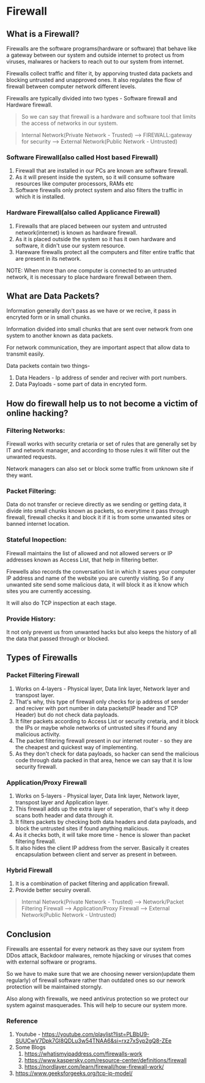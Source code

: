 # Firewall

## What is a Firewall?

Firewalls are the software programs(hardware or software) that behave like a gateway between our system and outside internet to protect us from viruses, malwares or hackers to reach out to our system from internet.

Firewalls collect traffic and filter it, by apporving trusted data packets and blocking untrusted and unapproved ones. It also regulates the flow of firewall between computer network different levels.

Firewalls are typically divided into two types - Software firewall and Hardware firewall. 

> So we can say that firewall is a hardware and software tool that limits the access of networks in our system.

> Internal Network(Private Network - Trusted) --> FIREWALL:gateway for security --> External Network(Public Network - Untrusted)

### Software Firewall(also called Host based Firewall)

1. Firewall that are installed in our PCs are known are software firewall.
2. As it will present inside the system, so it will consume software resources like computer processors, RAMs etc
3. Software firewalls only protect system and also filters the traffic in which it is installed.

### Hardware Firewall(also called Applicance Firewall)

1. Firewalls that are placed between our system and untrusted network(internet) is known as hardware firewall.
2. As it is placed outside the system so it has it own hardware and software, it didn't use our system resource.
3. Hareware firewalls protect all the computers and filter entire traffic that are present in its network.

NOTE: When more than one computer is connected to an untrusted network, it is necessary to place hardware firewall between them.

## What are Data Packets?
Information generally don't pass as we have or we recive, it pass in encryted form or in small chunks.

Information divided into small chunks that are sent over network from one system to another known as data packets.

For network communication, they are important aspect that allow data to transmit easily.

Data packets contain two things-
1. Data Headers - Ip address of sender and reciver with port numbers.
2. Data Payloads - some part of data in encryted form.

## How do firewall help us to not become a victim of online hacking?

### Filtering Networks: 
Firewall works with security cretaria or set of rules that are generally set by IT and network manager, and according to those rules it will filter out the unwanted requests.

Network managers can also set or block some traffic from unknown site if they want.

### Packet Filtering:
Data do not transfer or recieve directly as we sending or getting data, it divide into small chunks known as packets, so everytime it pass through firewall, firewall checks it and block it if it is from some unwanted sites or banned internet location.

### Stateful Inopection: 
Firewall maintains the list of allowed and not allowed servers or IP addresses known as Access List, that help in filtering better.

Firewells also records the conversation list in which it saves your computer IP address and name of the website you are curently visiting. So if any unwanted site send some malicious data, it will block it as it know which sites you are currently accessing.

It will also do TCP inspection at each stage.

### Provide History:
It not only prevent us from unwanted hacks but also keeps the history of all the data that passed through or blocked.

## Types of Firewalls

### Packet Filtering Firewall
 
1. Works on 4-layers - Physical layer, Data link layer, Network layer and transpost layer.
2. That's why, this type of firewall only checks for ip address of sender and reciver with port number in data packets(IP header and TCP Header) but do not check data payloads.
3. It filter packets according to Access List or security cretaria, and it block the IPs or maybe whole networks of untrusted sites if found any malicious activity.
4. The packet filtering firewall present in our internet router - so they are the cheapest and quickest way of implementing.
5. As they don't check for data payloads, so hacker can send the malicious code through data packed in that area, hence we can say that it is low security firewall.

### Application/Proxy Firewall

1. Works on 5-layers - Physical layer, Data link layer, Network layer, transpost layer and Application layer.
2. This firewall adds up the extra layer of seperation, that's why it deep scans both header and data through it.
3. It filters packets by checking both data headers and data payloads, and block the untrusted sites if found anything malicious.
4. As it checks both, it will take more time - hence is slower than packet filtering firewall.
5. It also hides the client IP address from the server. Basically it creates encapsulation between client and server as present in between.

### Hybrid Firewall

1. It is a combination of packet filtering and application firewall.
2. Provide better secuiry overall.

> Internal Network(Private Network - Trusted) --> Network/Packet Filtering Firewall --> Application/Proxy Firewall --> External Network(Public Network - Untrusted)

## Conclusion

Firewalls are essentail for every network as they save our system from DDos attack, Backdoor malwares, remote hijacking or viruses that comes with external software or programs.

So we have to make sure that we are choosing newer version(update them regularly) of firewall software rather than outdated ones so our nework protection will be maintained storngly.

Also along with firewalls, we need antivirus protection so we protect our system against masquerades. This will help to secure our system more.

### Reference

1. Youtube - https://youtube.com/playlist?list=PLBbU9-SUUCwV7Dpk7GI8QDLu3w54TNAA6&si=rxz7xSyp2gQ8-ZEe
2. Some Blogs
    1. https://whatismyipaddress.com/firewalls-work
    2. https://www.kaspersky.com/resource-center/definitions/firewall
    3. https://nordlayer.com/learn/firewall/how-firewall-work/
3. https://www.geeksforgeeks.org/tcp-ip-model/







